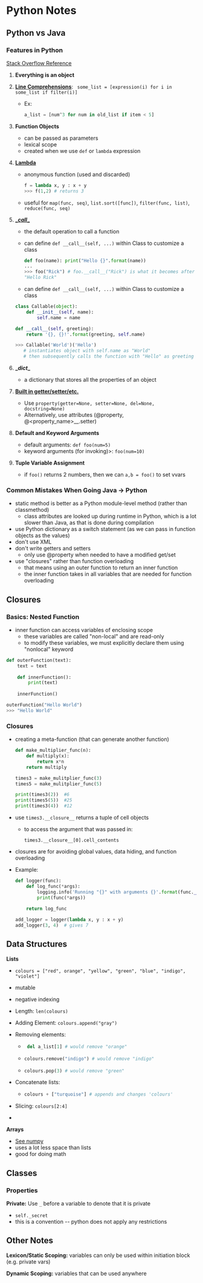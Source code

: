# Python Notes

## Python vs Java

### Features in Python

[Stack Overflow Reference](https://stackoverflow.com/questions/49824/java-python/49953#49953)

1. **Everything is an object**

2. **[Line Comprehensions](http://www.pythonforbeginners.com/basics/list-comprehensions-in-python)**: ` some_list = [expression(i) for i in some_list if filter(i)]`

   - Ex:

     ```python
     a_list = [num^3 for num in old_list if item < 5]
     ```

3. **Function Objects**

   - can be passed as parameters
   - lexical scope
   - created when we use `def` or `lambda` expression

4. **[Lambda](https://www.python-course.eu/lambda.php)**

   - anonymous function (used and discarded)

     ``` python
     f = lambda x, y : x + y
     >>> f(1,2) # returns 3
     ```

   - useful for `map(func, seq)`, `list.sort([func])`, `filter(func, list)`, `reduce(func, seq)`

5. **[\__call__](https://stackoverflow.com/questions/25292239/are-functions-objects-in-python)**

   - the default operation to call a function

   - can define `def __call__(self, ...)` within Class to customize a class

     ```python
     def foo(name): print("Hello {}".format(name))
     ...
     >>> foo("Rick") # foo.__call__("Rick") is what it becomes after compiler
     "Hello Rick"
     ```

   - can define `def __call__(self, ...)` within Class to customize a class

    ```python
   class Callable(object):
    	def __init__(self, name):
    		self.name = name
   
   	def __call__(self, greeting):
   		return '{}, {}!'.format(greeting, self.name)
   
   >>> Callable('World')('Hello') 
       # instantiates object with self.name as "World"
       # then subsequently calls the function with "Hello" as greeting
    ```

6. **\__dict__**

   - a dictionary that stores all the properties of an object

7. **[Built in getter/setter/etc.](https://www.programiz.com/python-programming/property)**

   - Use `property(getter=None, setter=None, del=None, docstring=None)`
   - Alternatively, use attributes (@property, @\<property_name>__.setter)

8. **Default and Keyword Arguments**

   - default arguments: `def foo(num=5)`
   - keyword arguments (for invoking)>: `foo(num=10)`

9. **Tuple Variable Assignment**

   - if `foo()` returns 2 numbers, then we can `a,b = foo()` to set vvars

### Common Mistakes When Going Java -> Python

- static method is better as a Python module-level method (rather than classmethod)
  - class attributes are looked up during runtime in Python, which is a lot slower than Java, as that is done during compilation
- use Python dictionary as a switch statement (as we can pass in function objects as the values)
- don't use XML
- don't write getters and setters
  - only use @property when needed to have a modified get/set
- use "closures" rather than function overloading
  - that means using an outer function to return an inner function
  - the inner function takes in all variables that are needed for function overloading

## Closures

### Basics: Nested Function

- inner function can access variables of enclosing scope
  - these variables are called "non-local" and are read-only
  - to modify these variables, we must explicitly declare them using "nonlocal" keyword

``` python
def outerFunction(text):
    text = text
    
    def innerFunction():
        print(text)
    
    innerFunction()

outerFunction("Hello World")
>>> "Hello World"
```

### Closures

- creating a meta-function (that can generate another function)

  ``` python
  def make_multiplier_func(n):
      def multiply(x):
          return x*n
      return multiply
  
  times3 = make_mulitplier_func(3)
  times5 = make_mulitplier_func(5)
  
  print(times3(2)) 	#6
  print(times5(5)) 	#25 
  print(times3(4)) 	#12
  ```

- use `times3.__closure__`  returns a tuple of cell objects

  - to access the argument that was passed in:

    `times3.__closure__[0].cell_contents`

- closures are for avoiding global values, data hiding, and function overloading

- Example:

  ``` python
  def logger(func):
      def log_func(*args):
          logging.info('Running "{}" with arguments {}'.format(func.__name__, args))
          print(func(*args))
      
      return log_func
  
  add_logger = logger(lambda x, y : x + y)
  add_logger(3, 4)	# gives 7
  ```

  

## Data Structures

**Lists**

- `colours = ["red", orange", "yellow", "green", "blue", "indigo", "violet"]`

- mutable

- negative indexing

- Length: `len(colours)`

- Adding Element: `colours.append("gray")`

- Removing elements:

  - ```python
     del a_list[1] # would remove "orange"
    ```

  - ``` python
    colours.remove("indigo") # would remove "indigo"
    ```

  - ``` python
    colours.pop(3) # would remove "green"
    ```

- Concatenate lists: 

  - ```python
    colours + ["turquoise"] # appends and changes 'colours'
    ```

- Slicing: `colours[2:4]`

- 

**Arrays**

- [See numpy](http://cs231n.github.io/python-numpy-tutorial/#numpy)
- uses a lot less space than lists
- good for doing math

## Classes

### Properties

**Private:** Use `_` before a variable to denote that it is private

- `self._secret`
- this is a convention -- python does not apply any restrictions 

## Other Notes

**Lexicon/Static Scoping:** variables can only be used within initiation block (e.g. private vars)

**Dynamic Scoping:** variables that can be used anywhere
```

```
